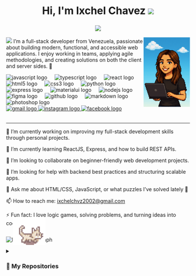 <h1 align="center"><b>Hi, I'm Ixchel Chavez </b><img src="https://media.giphy.com/media/hvRJCLFzcasrR4ia7z/giphy.gif" width="35"></h1>

###
<p align="center">
  <a href="https://github.com/DenverCoder1/readme-typing-svg">
  <img src="https://readme-typing-svg.herokuapp.com?font=Time+New+Roman&color=cyan&size=25&center=true&vCenter=true&width=600&height=100&lines=Hi+there!+I'm+Ixchel+👋;Full-Stack+Developer+in+training;Passionate+about+web+development+💻;Lover+of+learning+and+tech+🚀;Team+player+with+agile+mindset+🤝">
</a>

</p>

<picture><img src = "https://github.com/7oSkaaa/7oSkaaa/blob/main/Images/about_me.gif?raw=true" width = 50px></picture> <img align="right" height="190" src="./assets/ixchel_pixel.png"  />
I’m a full-stack developer from Venezuela, passionate about building modern, functional, and accessible web applications. I enjoy working in teams, applying agile methodologies, and creating solutions on both the client and server sides. 🚀



<div align="left">
  <img src="https://cdn.jsdelivr.net/gh/devicons/devicon/icons/javascript/javascript-original.svg" height="30" alt="javascript logo"  />
  <img width="12" />
  <img src="https://cdn.jsdelivr.net/gh/devicons/devicon/icons/typescript/typescript-original.svg" height="30" alt="typescript logo"  />
  <img width="12" />
  <img src="https://cdn.jsdelivr.net/gh/devicons/devicon/icons/react/react-original.svg" height="30" alt="react logo"  />
  <img width="12" />
  <img src="https://cdn.jsdelivr.net/gh/devicons/devicon/icons/html5/html5-original.svg" height="30" alt="html5 logo"  />
  <img width="12" />
  <img src="https://cdn.jsdelivr.net/gh/devicons/devicon/icons/css3/css3-original.svg" height="30" alt="css3 logo"  />
  <img width="12" />
  <img src="https://cdn.jsdelivr.net/gh/devicons/devicon/icons/python/python-original.svg" height="30" alt="python logo"  />
  <img width="12" />
  <img src="https://cdn.jsdelivr.net/gh/devicons/devicon/icons/express/express-original.svg" height="30" alt="express logo"  />
  <img width="12" />
  <img src="https://cdn.jsdelivr.net/gh/devicons/devicon/icons/materialui/materialui-original.svg" height="30" alt="materialui logo"  />
  <img width="12" />
  <img src="https://cdn.jsdelivr.net/gh/devicons/devicon/icons/nodejs/nodejs-original.svg" height="30" alt="nodejs logo"  />
  <img width="12" />
  <img src="https://cdn.jsdelivr.net/gh/devicons/devicon/icons/figma/figma-original.svg" height="30" alt="figma logo"  />
  <img width="12" />
  <img src="https://cdn.jsdelivr.net/gh/devicons/devicon/icons/github/github-original.svg" height="30" alt="github logo"  />
  <img width="12" />
  <img src="https://cdn.jsdelivr.net/gh/devicons/devicon/icons/markdown/markdown-original.svg" height="30" alt="markdown logo"  />
  <img width="12" />
  <img src="https://cdn.jsdelivr.net/gh/devicons/devicon/icons/photoshop/photoshop-original.svg" height="30" alt="photoshop logo"  />
</div>

<div align="left">
  <a href="ixchelchvz2002@gmail.com" target="_blank">
    <img src="https://img.shields.io/static/v1?message=Gmail&logo=gmail&label=&color=D14836&logoColor=white&labelColor=&style=for-the-badge" height="35" alt="gmail logo"  />
  </a>
  <a href="https://www.instagram.com/ixchel_chvz/" target="_blank">
    <img src="https://img.shields.io/static/v1?message=Instagram&logo=instagram&label=&color=E4405F&logoColor=white&labelColor=&style=for-the-badge" height="35" alt="instagram logo"  />
  </a>
  <a href="https://www.facebook.com/ixchel.chavez.3" target="_blank">
    <img src="https://img.shields.io/static/v1?message=Facebook&logo=facebook&label=&color=1877F2&logoColor=white&labelColor=&style=for-the-badge" height="35" alt="facebook logo"  />
  </a>
</div>
<br clear="both">

<hr/> 
🔭 I’m currently working on improving my full-stack development skills through personal projects.

🌱 I’m currently learning ReactJS, Express, and how to build REST APIs.

👯 I’m looking to collaborate on beginner-friendly web development projects.

🤔 I’m looking for help with backend best practices and structuring scalable apps.

💬 Ask me about HTML/CSS, JavaScript, or what puzzles I’ve solved lately 🧩

📫 How to reach me: ixchelchvz2002@gmail.com

⚡ Fun fact: I love logic games, solving problems, and turning ideas into code!
<div style="position: relative; display: inline-block;" align="center">
  
  <img src="./assets/gwo-gzlwong.gif" 
     alt="Cat" 
     width="90" 
     style="position: absolute; top: -40px; left: 50%; transform: translateX(-50%);" />


  
  <img src="https://github-readme-stats.vercel.app/api/top-langs?username=IxchelChvz&locale=en&hide_title=false&layout=compact&card_width=320&langs_count=5&theme=dracula&hide_border=false" 
       height="150" 
       alt="languages graph" />
</div>

<details><summary><h3>📁 My Repositories</h3></summary>

----
<div>
  <p align="center">
    <a href="https://github.com/IxchelChvz/DAW">
      <img src="https://github-readme-stats.vercel.app/api/pin/?username=IxchelChvz&repo=DAW&theme=tokyonight" alt="GitHub Stats" />
    </a>
  </p>
</div>
</details>

